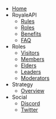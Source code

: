 - [Home](README.md)
- RoyaleAPI
    - [Rules](racf/rules.md)
    - [Roles](racf/roles.md)
    - [Benefits](racf/Benefits.md)
    - [FAQ](racf/faq.md)
- Roles
    - [Visitors](visitors.md)
    - [Members](members.md)
    - [Elders](elders.md)
    - [Leaders](leaders.md)
    - [Moderators](mods.md)
- Strategy
    - [Overview](strategy.md)
- Social
    - [Discord](https://discord.royaleapi.com)
    - [Twitter](https://twitter.com/RoyaleAPI)
